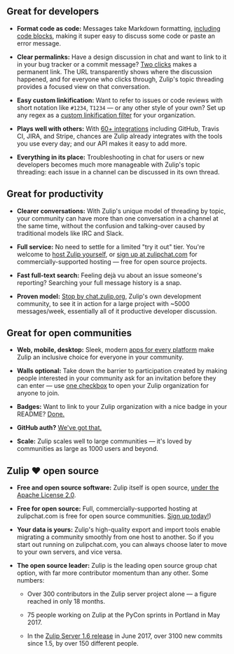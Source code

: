 ## Great for developers

* **Format code as code:** Messages take Markdown formatting,
  [including code
  blocks](/help/format-your-message-using-markdown#code), making it
  super easy to discuss some code or paste an error message.

* **Clear permalinks:** Have a design discussion in chat and want to
  link to it in your bug tracker or a commit message?  [Two
  clicks](/help/share-a-message-or-conversation) makes a permanent
  link.  The URL transparently shows where the discussion happened,
  and for everyone who clicks through, Zulip's topic threading
  provides a focused view on that conversation.

* **Easy custom linkification:** Want to refer to issues or code
  reviews with short notation like `#1234`, `T1234` — or any other
  style of your own?  Set up any regex as a [custom linkification
  filter](/help/add-a-custom-linkification-filter) for your
  organization.

* **Plays well with others:** With [60+ integrations](/integrations)
  including GitHub, Travis CI, JIRA, and Stripe, chances are Zulip
  already integrates with the tools you use every day; and our API
  makes it easy to add more.

* **Everything in its place:** Troubleshooting in chat for users or
  new developers becomes much more manageable with Zulip's topic
  threading: each issue in a channel can be discussed in its own
  thread.

## Great for productivity

* **Clearer conversations:** With Zulip's unique model of threading by
  topic, your community can have more than one conversation in a
  channel at the same time, without the confusion and talking-over
  caused by traditional models like IRC and Slack.

* **Full service:** No need to settle for a limited "try it out" tier.
  You're welcome to [host Zulip
  yourself](https://zulip.readthedocs.io/en/latest/prod-install.html),
  or [sign up at zulipchat.com](https://zulipchat.com/beta/) for
  commercially-supported hosting — free for open source projects.

* **Fast full-text search:** Feeling dejà vu about an issue someone's
  reporting? Searching your full message history is a snap.

* **Proven model:** [Stop by
  chat.zulip.org](https://zulip.readthedocs.io/en/latest/chat-zulip-org.html),
  Zulip's own development community, to see it in action for a large
  project with ~5000 messages/week, essentially all of it productive
  developer discussion.

## Great for open communities

* **Web, mobile, desktop:** Sleek, modern [apps for every
  platform](/apps/) make Zulip an inclusive choice for everyone in
  your community.

* **Walls optional:** Take down the barrier to participation created
  by making people interested in your community ask for an invitation
  before they can enter — use [one
  checkbox](/help/allow-anyone-to-join-without-an-invitation) to open
  your Zulip organization for anyone to join.

* **Badges:** Want to link to your Zulip organization with a nice
  badge in your README?  [Done.](/help/join-zulip-chat-badge)

<!--- This needs better documentation. -->
* **GitHub auth?** [We've got that.][github-auth]

[github-auth]: https://github.com/zulip/zulip/blob/7e9926233/zproject/prod_settings_template.py#L112

* **Scale:** Zulip scales well to large communities — it's loved by
  communities as large as 1000 users and beyond.

## Zulip ❤​ open source

* **Free and open source software:** Zulip itself is open source,
  [under the Apache License 2.0](https://github.com/zulip/zulip/blob/master/LICENSE).

* **Free for open source:** Full, commercially-supported hosting at
  zulipchat.com is free for open source communities.  [Sign up
  today!](https://zulipchat.com/beta/))

<!--- This needs better — any! — documentation. -->
* **Your data is yours:** Zulip's high-quality export and import tools
  enable migrating a community smoothly from one host to another.
  So if you start out running on zulipchat.com, you can always choose
  later to move to your own servers, and vice versa.

* **The open source leader:** Zulip is the leading open source group
  chat option, with far more contributor momentum than any other.
  Some numbers:

    * Over 300 contributors in the Zulip server project alone — a
      figure reached in only 18 months.

    * 75 people working on Zulip at the PyCon sprints in Portland in
      May 2017.

    * In the [Zulip Server 1.6
      release](https://blog.zulip.org/2017/06/06/zulip-server-1-6-released/)
      in June 2017, over 3100 new commits since 1.5, by over 150
      different people.
